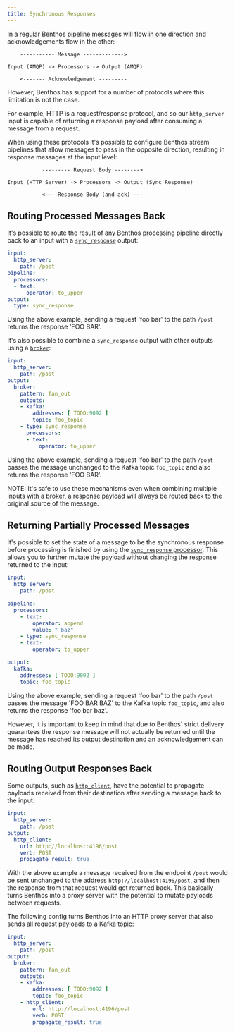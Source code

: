 ```yaml
---
title: Synchronous Responses
---
```


In a regular Benthos pipeline messages will flow in one direction and
acknowledgements flow in the other:

```text
    ----------- Message ------------->

Input (AMQP) -> Processors -> Output (AMQP)

    <------- Acknowledgement ---------
```

However, Benthos has support for a number of protocols where this limitation is
not the case.

For example, HTTP is a request/response protocol, and so our `http_server` input
is capable of returning a response payload after consuming a message from a
request.

When using these protocols it's possible to configure Benthos stream pipelines
that allow messages to pass in the opposite direction, resulting in response
messages at the input level:

```text
           --------- Request Body -------->

Input (HTTP Server) -> Processors -> Output (Sync Response)

           <--- Response Body (and ack) ---
```

## Routing Processed Messages Back

It's possible to route the result of any Benthos processing pipeline directly
back to an input with a [`sync_response`][sync-res] output:

```yaml
input:
  http_server:
    path: /post
pipeline:
  processors:
  - text:
      operator: to_upper
output:
  type: sync_response
```

Using the above example, sending a request 'foo bar' to the path `/post` returns
the response 'FOO BAR'.

It's also possible to combine a `sync_response` output with other outputs using
a [`broker`][output-broker]:

```yaml
input:
  http_server:
    path: /post
output:
  broker:
    pattern: fan_out
    outputs:
    - kafka:
        addresses: [ TODO:9092 ]
        topic: foo_topic
    - type: sync_response
      processors:
      - text:
          operator: to_upper
```

Using the above example, sending a request 'foo bar' to the path `/post` passes
the message unchanged to the Kafka topic `foo_topic` and also returns the
response 'FOO BAR'.

NOTE: It's safe to use these mechanisms even when combining multiple inputs with
a broker, a response payload will always be routed back to the original source
of the message.

## Returning Partially Processed Messages

It's possible to set the state of a message to be the synchronous response
before processing is finished by using the
[`sync_response` processor][sync-res-proc]. This allows you to further mutate
the payload without changing the response returned to the input:

```yaml
input:
  http_server:
    path: /post

pipeline:
  processors:
    - text:
        operator: append
        value: " baz"
    - type: sync_response
    - text:
        operator: to_upper

output:
  kafka:
    addresses: [ TODO:9092 ]
    topic: foo_topic
```

Using the above example, sending a request 'foo bar' to the path `/post` passes
the message 'FOO BAR BAZ' to the Kafka topic `foo_topic`, and also returns the
response 'foo bar baz'.

However, it is important to keep in mind that due to Benthos' strict delivery
guarantees the response message will not actually be returned until the message
has reached its output destination and an acknowledgement can be made.

## Routing Output Responses Back

Some outputs, such as [`http_client`][http-client-output], have the potential to
propagate payloads received from their destination after sending a message back
to the input:

```yaml
input:
  http_server:
    path: /post
output:
  http_client:
    url: http://localhost:4196/post
    verb: POST
    propagate_result: true
```

With the above example a message received from the endpoint `/post` would be
sent unchanged to the address `http://localhost:4196/post`, and then the
response from that request would get returned back. This basically turns Benthos
into a proxy server with the potential to mutate payloads between requests.

The following config turns Benthos into an HTTP proxy server that also sends all
request payloads to a Kafka topic:

```yaml
input:
  http_server:
    path: /post
output:
  broker:
    pattern: fan_out
    outputs:
    - kafka:
        addresses: [ TODO:9092 ]
        topic: foo_topic
    - http_client:
        url: http://localhost:4196/post
        verb: POST
        propagate_result: true
```

[sync-res]: /docs/components/outputs/sync_response
[sync-res-proc]: /docs/components/processors/sync_response
[http-client-output]: /docs/components/outputs/http_client
[output-broker]: /docs/components/outputs/broker